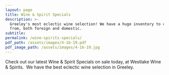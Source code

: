 ```yaml
---
layout: page
title: Wine & Spirit Specials
description: >-
  Greeley's most eclectic wine selection! We have a huge inventory to choose
  from, both foreign and domestic.
subtitle:
permalink: /wine-spirits-specials/
pdf_path: /assets/images/4-16-19.pdf
pdf_image_path: /assets/images/4-16-19.jpg
---
```


Check out our latest Wine & Spirit Specials on sale today, at Westlake Wine & Spirits.  We have the best eclectic wine selection in Greeley.